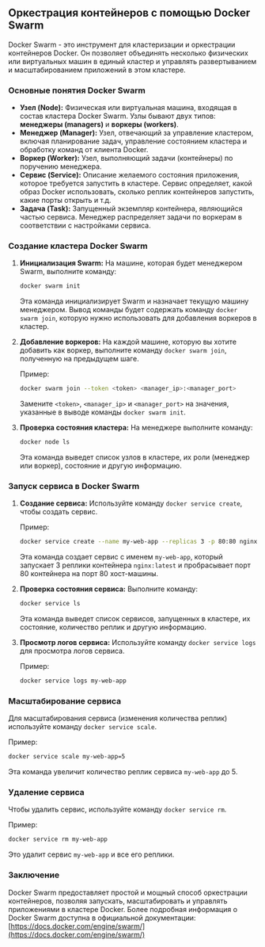 ## Оркестрация контейнеров с помощью Docker Swarm

Docker Swarm - это инструмент для кластеризации и оркестрации контейнеров Docker. Он позволяет объединять несколько физических или виртуальных машин в единый кластер и управлять развертыванием и масштабированием приложений в этом кластере. 

### Основные понятия Docker Swarm

* **Узел (Node):** Физическая или виртуальная машина, входящая в состав кластера Docker Swarm. Узлы бывают двух типов: **менеджеры (managers)** и **воркеры (workers)**. 
* **Менеджер (Manager):** Узел, отвечающий за управление кластером, включая планирование задач, управление состоянием кластера и обработку команд от клиента Docker.
* **Воркер (Worker):** Узел, выполняющий задачи (контейнеры) по поручению менеджера.
* **Сервис (Service):** Описание желаемого состояния приложения, которое требуется запустить в кластере. Сервис определяет, какой образ Docker использовать, сколько реплик контейнеров запустить, какие порты открыть и т.д.
* **Задача (Task):** Запущенный экземпляр контейнера, являющийся частью сервиса. Менеджер распределяет задачи по воркерам в соответствии с настройками сервиса.

### Создание кластера Docker Swarm

1. **Инициализация Swarm:** На машине, которая будет менеджером Swarm, выполните команду:

    ```bash
    docker swarm init
    ```

    Эта команда инициализирует Swarm и назначает текущую машину менеджером. Вывод команды будет содержать команду `docker swarm join`, которую нужно использовать для добавления воркеров в кластер.

2. **Добавление воркеров:** На каждой машине, которую вы хотите добавить как воркер, выполните команду `docker swarm join`, полученную на предыдущем шаге.

    Пример:

    ```bash
    docker swarm join --token <token> <manager_ip>:<manager_port>
    ```

    Замените `<token>`, `<manager_ip>` и `<manager_port>` на значения, указанные в выводе команды `docker swarm init`.

3. **Проверка состояния кластера:** На менеджере выполните команду:

    ```bash
    docker node ls
    ```

    Эта команда выведет список узлов в кластере, их роли (менеджер или воркер), состояние и другую информацию.

### Запуск сервиса в Docker Swarm

1. **Создание сервиса:** Используйте команду `docker service create`, чтобы создать сервис. 

    Пример:

    ```bash
    docker service create --name my-web-app --replicas 3 -p 80:80 nginx:latest
    ```

    Эта команда создает сервис с именем `my-web-app`, который запускает 3 реплики контейнера `nginx:latest` и пробрасывает порт 80 контейнера на порт 80 хост-машины.

2. **Проверка состояния сервиса:** Выполните команду:

    ```bash
    docker service ls
    ```

    Эта команда выведет список сервисов, запущенных в кластере, их состояние, количество реплик и другую информацию.

3. **Просмотр логов сервиса:** Используйте команду `docker service logs` для просмотра логов сервиса.

    Пример:

    ```bash
    docker service logs my-web-app
    ```

### Масштабирование сервиса

Для масштабирования сервиса (изменения количества реплик) используйте команду `docker service scale`.

Пример:

```bash
docker service scale my-web-app=5
```

Эта команда увеличит количество реплик сервиса `my-web-app` до 5.

### Удаление сервиса

Чтобы удалить сервис, используйте команду `docker service rm`.

Пример:

```bash
docker service rm my-web-app
```

Это удалит сервис `my-web-app` и все его реплики.


### Заключение

Docker Swarm предоставляет простой и мощный способ оркестрации контейнеров, позволяя запускать, масштабировать и управлять приложениями в кластере Docker.  Более подробная информация о Docker Swarm доступна в официальной документации: [https://docs.docker.com/engine/swarm/](https://docs.docker.com/engine/swarm/) 
